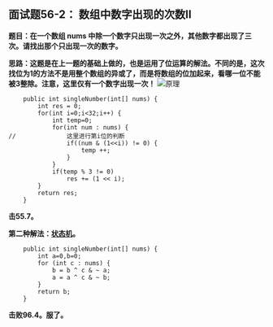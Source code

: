 ## 面试题56-2： 数组中数字出现的次数II
**题目：在一个数组 nums 中除一个数字只出现一次之外，其他数字都出现了三次。请找出那个只出现一次的数字。**

**思路：这题是在上一题的基础上做的，也是运用了位运算的解法。不同的是，这次找位为1的方法不是用整个数组的异或了，而是将数组的位加起来，看哪一位不能被3整除。注意，这里仅有一个数字出现一次！**
![原理](https://github.com/lewiscrow/WorkHardAndFindJob/blob/master/ydm/images/56-2-1.png)
```
	public int singleNumber(int[] nums) {
		int res = 0;
		for(int i=0;i<32;i++) {
			int temp=0;
			for(int num : nums) {
//				这里进行第i位的判断
				if((num & (1<<i)) != 0) {
					temp ++;
				}
			}
			if(temp % 3 != 0)
				res += (1 << i);
		}
		return res;
    }
```
**击55.7。**

**第二种解法：[状态机](https://leetcode-cn.com/problems/shu-zu-zhong-shu-zi-chu-xian-de-ci-shu-ii-lcof/solution/zhuang-tai-ji-jie-jue-ci-wen-ti-xiang-jie-shu-zi-d/)。**
```
	public int singleNumber(int[] nums) {
        int a=0,b=0;
        for (int c : nums) {
            b = b ^ c & ~ a;
            a = a ^ c & ~ b;
        }
        return b;
    }
```
**击败96.4。服了。**